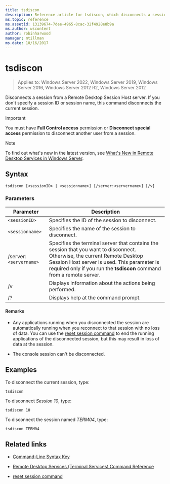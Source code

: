 ```yaml
---
title: tsdiscon
description: Reference article for tsdiscon, which disconnects a session from a Remote Desktop Session Host server.
ms.topic: reference
ms.assetid: 13139674-7dee-4965-8cac-32f4928e8b9a
ms.author: wscontent
author: robinharwood
manager: mtillman
ms.date: 10/16/2017
---
```

# tsdiscon

>Applies to: Windows Server 2022, Windows Server 2019, Windows Server 2016, Windows Server 2012 R2, Windows Server 2012

Disconnects a session from a Remote Desktop Session Host server. If you don't specify a session ID or session name, this command disconnects the current session.

> [!IMPORTANT]
> You must have **Full Control access** permission or **Disconnect special access** permission to disconnect another user from a session.

> [!NOTE]
> To find out what's new in the latest version, see [What's New in Remote Desktop Services in Windows Server](/previous-versions/windows/it-pro/windows-server-2012-r2-and-2012/dn283323(v=ws.11)).

## Syntax

```
tsdiscon [<sessionID> | <sessionname>] [/server:<servername>] [/v]
```

### Parameters

| Parameter | Description |
|--|--|
| `<sessionID>` | Specifies the ID of the session to disconnect. |
| `<sessionname>` | Specifies the name of the session to disconnect. |
| /server:`<servername>` | Specifies the terminal server that contains the session that you want to disconnect. Otherwise, the current Remote Desktop Session Host server is used. This parameter is required only if you run the **tsdiscon** command from a remote server. |
| /v | Displays information about the actions being performed. |
| /? | Displays help at the command prompt. |

#### Remarks

- Any applications running when you disconnected the session are automatically running when you reconnect to that session with no loss of data. You can use the [reset session command](reset-session.md) to end the running applications of the disconnected session, but this may result in loss of data at the session.

- The console session can't be disconnected.

## Examples

To disconnect the current session, type:

```
tsdiscon
```

To disconnect *Session 10*, type:

```
tsdiscon 10
```

To disconnect the session named *TERM04*, type:

```
tsdiscon TERM04
```

## Related links

- [Command-Line Syntax Key](command-line-syntax-key.md)

- [Remote Desktop Services (Terminal Services) Command Reference](remote-desktop-services-terminal-services-command-reference.md)

- [reset session command](reset-session.md)
